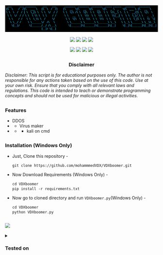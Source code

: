 <!-- Zphisher -->

<p align="center">
  <img src="https://raw.githubusercontent.com/mohammmedVDX/VDXboomer/refs/heads/main/misc/logo.png">
</p>

<p align="center">
  <img src="https://img.shields.io/badge/Version-0.10 Beta-green?style=for-the-badge">
  <img src="https://img.shields.io/github/stars/mohammmedVDX/VDXboomer?style=for-the-badge">
  <img src="https://img.shields.io/github/issues/mohammmedVDX/VDXboomer?color=red&style=for-the-badge">
  <img src="https://img.shields.io/github/forks/mohammmedVDX/VDXboomer?color=teal&style=for-the-badge">
</p>

<p align="center">
  <img src="https://img.shields.io/badge/Author-VDX--blue?style=flat-square">
  <img src="https://img.shields.io/badge/Open%20Source-No-red?style=flat-square">
  <img src="https://img.shields.io/badge/Written%20In-Python-darkcyan?style=flat-square">
  <img src="https://hits.seeyoufarm.com/api/count/incr/badge.svg?url=https%3A%2F%2Fgithub.com%2FmohammmedVDX%2FVDXboomer&title=Visitors&edge_flat=false"/></a>
</p>


##

<h3><p align="center">Disclaimer</p></h3>

<i>Disclaimer: This script is for educational purposes only.
The author is not responsible for any actions taken based on the use of this code.
Use at your own risk. Ensure that you comply with all relevant laws and regulations.
This code is intended to teach or demonstrate programming concepts and should not be used for malicious or illegal activities.</i>

##

### Features

- DDOS
- - Virus maker
- - - kali on cmd

##

### Installation (Windows Only)

- Just, Clone this repository -
  ```
  git clone https://github.com/mohammmedVDX/VDXboomer.git
  ```
  
- Now Download Requirements (Windows Only) -
  ```
  cd VDXboomer
  pip install -r requirements.txt
  ```
  
- Now go to cloned directory and run `VDXboomer.py`(Windows Only) -
  ```
  cd VDXboomer
  python VDXboomer.py
  ```

##

<p align="left">
  <a href="https://shell.cloud.google.com/cloudshell/open?cloudshell_git_repo=https://github.com/mohammmedVDX/VDXboomer.git&tutorial=README.md" target="_blank"><img src="https://gstatic.com/cloudssh/images/open-btn.svg"></a>
</p>


<details>
  <summary><h3>Tested on</h3></summary>

- **Kali linux**
- **Windows**
- **Termux**
</details>





<!-- // -->
